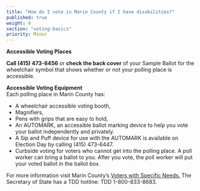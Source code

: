 ```yaml
---
title: "How do I vote in Marin County if I have disabilities?"
published: true
weight: 9
section: "voting-basics"
priority: Minor
---
```


**Accessible Voting Places**  

**Call (415) 473-6456** or **check the back cover** of your Sample Ballot for the wheelchair symbol that shows whether or not your polling place is accessible.  

**Accessible Voting Equipment**  
Each polling place in Marin County has:  
- A wheelchair accessible voting booth,  
- Magnifiers,  
- Pens with grips that are easy to hold,  
- An AUTOMARK, an accessible ballot marking device to help you vote your ballot independently and privately.  
- A Sip and Puff device for use with the AUTOMARK is available on Election Day by calling (415) 473-6447.  
- Curbside voting for voters who cannot get into the polling place. A poll worker can bring a ballot to you. After you vote, the poll worker will put your voted ballot in the ballot box.  

For more information visit Marin County’s [Voters with Specific Needs.](http://www.marincounty.org/depts/rv/faqs#voterswithspecificneeds) The Secretary of State has a TDD hotline: TDD 1-800-833-8683.  
